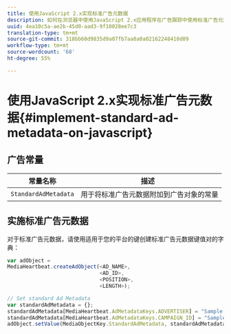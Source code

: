 ```yaml
---
title: 使用JavaScript 2.x实现标准广告元数据
description: 如何在浏览器中使用JavaScript 2.x应用程序在广告跟踪中使用标准广告元数据。
uuid: 4ea10c5a-ae2b-45d0-aad3-9f10028ee7c3
translation-type: tm+mt
source-git-commit: 318bb60d9835d9a07fb7aa0a0a02162248410d09
workflow-type: tm+mt
source-wordcount: '68'
ht-degree: 55%

---
```



# 使用JavaScript 2.x实现标准广告元数据{#implement-standard-ad-metadata-on-javascript}

## 广告常量

| 常量名称 | 描述   |
|---|---|
| `StandardAdMetadata` | 用于将标准广告元数据附加到广告对象的常量 |

## 实施标准广告元数据

对于标准广告元数据，请使用适用于您的平台的键创建标准广告元数据键值对的字典：

```js
var adObject =  
MediaHeartbeat.createAdObject(<AD_NAME>,  
                              <AD_ID>,  
                              <POSITION>,  
                              <LENGTH>);

// Set standard Ad Metadata
var standardAdMetadata = {};
standardAdMetadata[MediaHeartbeat.AdMetadataKeys.ADVERTISER] = "Sample Advertiser";
standardAdMetadata[MediaHeartbeat.AdMetadataKeys.CAMPAIGN_ID] = "Sample Campaign";
adObject.setValue(MediaObjectKey.StandardAdMetadata, standardAdMetadata);
```
